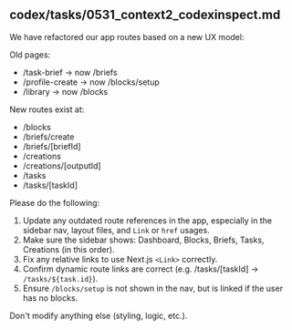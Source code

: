 ## codex/tasks/0531_context2_codexinspect.md

We have refactored our app routes based on a new UX model:

Old pages:
- /task-brief → now /briefs
- /profile-create → now /blocks/setup
- /library → now /blocks

New routes exist at:
- /blocks
- /briefs/create
- /briefs/[briefId]
- /creations
- /creations/[outputId]
- /tasks
- /tasks/[taskId]

Please do the following:
1. Update any outdated route references in the app, especially in the sidebar nav, layout files, and `Link` or `href` usages.
2. Make sure the sidebar shows: Dashboard, Blocks, Briefs, Tasks, Creations (in this order).
3. Fix any relative links to use Next.js `<Link>` correctly.
4. Confirm dynamic route links are correct (e.g. /tasks/[taskId] → `/tasks/${task.id}`).
5. Ensure `/blocks/setup` is not shown in the nav, but is linked if the user has no blocks.

Don't modify anything else (styling, logic, etc.).

